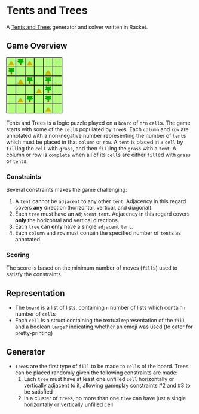 # Tents and Trees

A [Tents and Trees](https://www.reddit.com/r/IndieGaming/comments/93njyo/tents_trees_is_a_logic_puzzle_with_friendly/) generator and solver written in Racket.

## Game Overview

![tents and trees](./logic_tents_small.gif)

Tents and Trees is a logic puzzle played on a `board` of `n*n` `cell`s. The game starts with some of the `cell`s populated by `tree`s. Each `column` and `row` are annotated with a non-negative number representing the number of `tent`s which must be placed in that `column` or `row`. A `tent` is placed in a `cell` by `fill`ing the `cell` with `grass`, and then `fill`ing the `grass` with a `tent`. A column or row is `complete` when all of its `cell`s are either `fill`ed with `grass` or `tent`s.

### Constraints

Several constraints makes the game challenging:

1. A `tent` cannot be `adjacent` to any other `tent`. Adjacency in this regard covers **any** direction (horizontal, vertical, and diagonal).
2. Each `tree` must have an `adjacent` `tent`. Adjacency in this regard covers **only** the horizontal and vertical directions.
3. Each `tree` can **only** have a single `adjacent` `tent`.
4. Each `column` and `row` must contain the specified number of `tent`s as annotated.

### Scoring

The score is based on the minimum number of moves (`fill`s) used to satisfy the constraints.

## Representation

* The `board` is a list of lists, containing `n` number of lists which contain `n` number of `cell`s
* Each `cell` is a struct containing the textual representation of the `fill` and a boolean `large?` indicating whether an emoji was used (to cater for pretty-printing)

## Generator

* `Tree`s are the first type of `fill` to be made to `cell`s of the board. Trees can be placed randomly given the following constraints are made:
  1. Each `tree` must have at least one unfilled `cell` horizontally or vertically adjacent to it, allowing gameplay constraints #2 and #3 to be satisfied
  2. In a cluster of `tree`s, no more than one `tree` can have just a single horizontally or vertically unfilled cell
